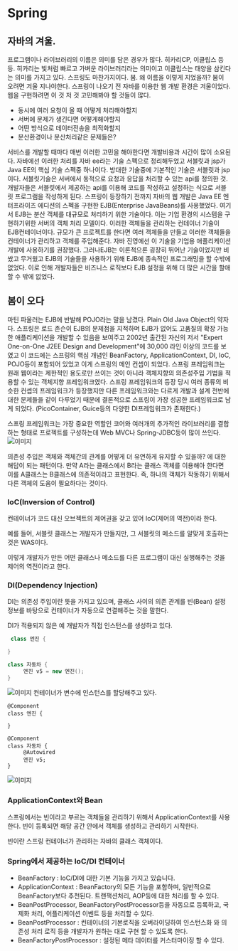 # Spring

## 자바의 겨울.

프로그램이나 라이브러리의 이름은 의미를 담은 경우가 많다. 히카리CP, 이클립스 등등. 히카리는 빛처럼 빠르고 가벼운 라이브러리라는 의미이고 이클립스는 태양을 삼킨다는 의미를 가지고 있다.
스프링도 마찬가지이다. 봄. 왜 이름을 이렇게 지었을까?
봄이 오려면 겨울 지나야한다. 스프링이 나오기 전 자바를 이용한 웹 개발 환경은 겨울이었다.
웹을 구현하려면 이 것 저 것 고민해봐야 할 것들이 많다.

* 동시에 여러 요청이 올 때 어떻게 처리해야할지
* 서버에 문제가 생긴다면 어떻게해야할지
* 어떤 방식으로 데이터전송을 최적화할지
* 분산환경이나 분산처리같은 문제들은?

서비스를 개발할 때마다 매번 이러한 고민을 해야한다면 개발비용과 시간이 많이 소요된다. 자바에선 이러한 처리를 자바 ee라는 기술 스펙으로 정리해두었고 서블릿과 jsp가 Java EE의 핵심 기술 스펙중 하나이다.
방대한 기술중에 기본적인 기술은 서블릿과 jsp이다.
서블릿기술은 서버에서 동적으로 요청과 응답을 처리할 수 있는 api를 정의한 것.개발자들은 서블릿에서 제공하는 api를 이용해 코드를 작성하고 설정하는 식으로 서블릿 프로그램을 작성하게 된다.
스프링이 등장하기 전까지 자바의 웹 개발은 Java EE 엔터프라이즈 에디션의 스펙을 구현한 EJB(Enterprise JavaBeans)를 사용했었다. 
여기서 EJB는 분산 객체를 대규모로 처리하기 위한 기술이다. 이는 기업 환경의 시스템을 구현하기위한 서버의 객체 처리 모델이다. 이러한 객체들을 관리하는 컨테이너 기술이 EJB컨테이너이다. 규모가 큰 프로젝트를 한다면 여러 객체들을 만들고 이러한 객체들을 컨테이너가 관리하고 객체를 주입해준다. 자바 진영에선 이 기술을 기업용 애플리케이션 개발에 사용하기를 권장했다. 
그러나EJB는 이론적으론 굉장히 뛰어난 기술이었지만 비쌌고 무거웠고 EJB의 기술들을 사용하기 위해 EJB에 종속적인 프로그래밍을 할 수밖에 없었다. 이로 인해 개발자들은 비즈니스 로직보다 EJB 설정을 위해 더 많은 시간을 할애할 수 밖에 없었다.

## 봄이 오다

 마틴 파울러는 EJB에 반발해 POJO라는 말을 남겼다. Plain Old Java Object의 약자다.
스프링은 로드 존슨이 EJB의 문제점을 지적하며 EJB가 없어도 고품질의 확장 가능한 애플리케이션을 개발할 수 있음을 보여주고
2002년 출간된 자신의 저서 "Expert One-on-One J2EE Design and Development"에 30,000 라인 이상의 코드를 보였고 이 코드에는 스프링의 핵심 개념인 BeanFactory, ApplicationContext, DI, IoC, POJO등이 포함되어 있었고 이게 스프링의 메인 컨셉이 되었다. 
스프링 프레임워크는 원래 웹이라는 제한적인 용도로만 쓰이는 것이 아니라 객체지향의 의존성주입 기법을 적용할 수 있는 객체지향 프레임워크였다.
스프링 프레임워크의 등장 당시 여러 종류의 비슷한 컨셉의 프레임워크가 등장했지만 다른 프레임워크와는 다르게 개발과 설계 전반에 대한 문제들을 같이 다루었기 때문에 결론적으로 스프링이 가장 성공한 프레임워크로 남게 되었다. (PicoContainer, Guice등의 다양한 DI프레임워크가 존재한다.)

스프링 프레임워크는 가장 중요한 역할인 코어와 여러개의 추가적인 라이브러리를 결합하는 형태로 프로젝트를 구성하는데 Web MVC나 Spring-JDBC등이 많이 쓰인다.
![이미지](https://cphinf.pstatic.net/mooc/20180201_180/1517452205302mNfIy_PNG/2_10_1___.png?type=w760)

의존성 주입은 객체와 객체간의 관계를 어떻게 더 유연하게 유지할 수 있을까? 에 대한 해답이 되는 패턴이다.
만약 A라는 클래스에서 B라는 클래스 객체를 이용해아 한다면 이를 A클래스는 B클래스에 의존적이라고 표현한다. 즉, 하나의 객체가 작동하기 위해서 다른 객체의 도움이 필요하다는 것이다.


### IoC(Inversion of Control) 
컨테이너가 코드 대신 오브젝트의 제어권을 갖고 있어 IoC(제어의 역전)이라 한다.

예를 들어, 서블릿 클래스는 개발자가 만들지만, 그 서블릿의 메소드를 알맞게 호출하는 것은 WAS이다.

이렇게 개발자가 만든 어떤 클래스나 메소드를 다른 프로그램이 대신 실행해주는 것을 제어의 역전이라고 한다.


### DI(Dependency Injection)

DI는 의존성 주입이란 뜻을 가지고 있으며, 클래스 사이의 의존 관계를 빈(Bean) 설정 정보를 바탕으로 컨테이너가 자동으로 연결해주는 것을 말한다.

DI가 적용되지 않은 예
개발자가 직접 인스턴스를 생성하고 있다.
```java
 class 엔진 {

}

class 자동차 {
     엔진 v5 = new 엔진();
}
```
![이미지](https://cphinf.pstatic.net/mooc/20181218_284/1545136782491NSgAa_JPEG/3.7.2-1.jpg?type=w760)
컨테이너가 변수에 인스턴스를 할당해주고 있다.
```
@Component
class 엔진 {

}

@Component
class 자동차 {
     @Autowired
     엔진 v5;
}

```
![이미지](https://cphinf.pstatic.net/mooc/20181218_190/1545137156742y8WiS_JPEG/3.7.2-2.jpg?type=w760)
 

### ApplicationContext와 Bean
스프링에서는 빈이라고 부르는 객체들을 관리하기 위해서 ApplicationContext를 사용한다. 빈이 등록되면 해당 공간 안에서 객체를 생성하고 관리하기 시작한다.

빈이란 스프링 컨테이너가 관리하는 자바의 클래스 객체이다.

### Spring에서 제공하는 IoC/DI 컨테이너

* BeanFactory : IoC/DI에 대한 기본 기능을 가지고 있습니다.
* ApplicationContext : BeanFactory의 모든 기능을 포함하며, 일반적으로 BeanFactory보다 추천된다. 트랜잭션처리, AOP등에 대한 처리를 할 수 있다. 
* BeanPostProcessor, BeanFactoryPostProcessor등을 자동으로 등록하고, 국제화 처리, 어플리케이션 이벤트 등을 처리할 수 있다.
* BeanPostProcessor : 컨테이너의 기본로직을 오버라이딩하여 인스턴스화 와 의존성 처리 로직 등을 개발자가 원하는 대로 구현 할 수 있도록 한다.
* BeanFactoryPostProcessor : 설정된 메타 데이터를 커스터마이징 할 수 있다.
